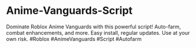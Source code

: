 # Anime-Vanguards-Script
Dominate Roblox Anime Vanguards with this powerful script! Auto-farm, combat enhancements, and more. Easy install, regular updates. Use at your own risk. #Roblox #AnimeVanguards #Script #Autofarm
